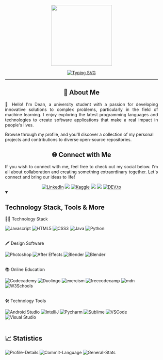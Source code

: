 <!-- Machine Learning GIF -->
<div id="header" align="center">
    <img src="https://media.giphy.com/media/v1.Y2lkPTc5MGI3NjExZjBjMjg2ZmU5NzRjZTQ4ZjZmMTEwYmQ2NzQyZDUyNTRiMzllNWJmNSZlcD12MV9pbnRlcm5hbF9naWZzX2dpZklkJmN0PXM/F04IIH8SwCB6iBa36I/giphy-downsized-large.gif" height="200px" width="auto">
</div>

<p align="center">
<a href="https://git.io/typing-svg"><img src="https://readme-typing-svg.demolab.com?font=&weight=600&pause=1000&color=2786B1&center=true&vCenter=true&random=false&width=435&lines=Future+Full+Stack+Software+Engineer;Self-taught+UI%2FUX+Designer;Passionate+with+AI+and+ML" alt="Typing SVG" /></a></p>
<hr>

<!-- Introduction Message -->
<div>
<h2 align="center">🚀 About Me</h2>
<p align="justify">👋 Hello! I'm Dean, a university student with a passion for developing innovative solutions to complex problems, particularly in the field of machine learning. I enjoy exploring the latest programming languages and technologies to create software applications that make a real impact in people's lives. 

Browse through my profile, and you'll discover a collection of my personal projects and contributions to diverse open-source repositories.
</p>
</div>


<!-- Connect with Me -->
<div>
    <h2 align="center">🌐 Connect with Me</h2>
    <p align="justify">
    If you wish to connect with me, feel free to check out my social below. I'm all about collaboration and creating something extraordinary together. Let's connect and bring our ideas to life!
    </p>
</div>
<div align="center">
         <a href="https://www.linkedin.com/in/codebydean" target="_blank"><img src="https://img.shields.io/badge/-codebydean-0A66C2?logo=linkedin&logoColor=white&style=for-the-badge" alt="LinkedIn"></a>
        <a href="https://www.credly.com/users/codebydean" target="_blank"><img src="https://img.shields.io/badge/-Credly-orange?logo=credly&logoColor=white&style=for-the-badge"></a>
        <a href="https://www.kaggle.com/deanjoanidhi" target="_blank"><img src="https://img.shields.io/badge/-Kaggle-white?logo=kaggle&style=for-the-badge" alt="Kaggle"></a>
        <a href="https://hashnode.com/@codebydean" target="_blank"><img src="https://img.shields.io/badge/-Hashnode-2962FF?logo=hashnode&logoColor=white&style=for-the-badge"></a>
        <img src="https://img.shields.io/badge/codebydean-5865F2?style=for-the-badge&logo=discord&logoColor=white">
        <a href="https://dev.to/codebydean" target="_blank"><img src="https://img.shields.io/badge/-Dev.to-black?logo=dev.to&logoColor=white&style=for-the-badge&logoWidth=30" alt="DEV.to"></a>
</div>


<!-- Programming Languages -->
<details open>
<summary><h2>Technology Stack, Tools & More</h2></summary>
<div>  
<p>👨‍💻 Technology Stack</p>
    <img src="https://img.shields.io/badge/-JavaScript-F7DF1E?logo=javascript&logoColor=black&style=flat&logoWidth=20" alt="Javascript">
    <img src="https://img.shields.io/badge/-HTML5-E34F26?logo=html5&logoColor=white&style=flat&logoWidth=20" alt="HTML5">
    <img src="https://img.shields.io/badge/-CSS3-1572B6?logo=css3&logoColor=white&style=flat&logoWidth=20" alt="CSS3">
    <img src="https://img.shields.io/badge/-Java-f89820?logo=java&logoColor=white&style=flat&logoWidth=20" alt="Java">
    <img src="https://img.shields.io/badge/Python-FFD43B?style=flat&logo=python&logoColor=blue" alt="Python">
</div>
<br>

<!-- Design Software -->
<div>
<p>🖍 Design Software</p>
    <img src="https://img.shields.io/badge/Adobe%20Photoshop-31A8FF?style=flat&logo=Adobe%20Photoshop&logoColor=black" alt="Photoshop">
    <img src="https://img.shields.io/badge/Adobe%20after%20affects-CF96FD?style=flat&logo=Adobe%20after%20effects&logoColor=393665" alt="After Effects">
    <img src="https://img.shields.io/badge/blender-%23F5792A.svg?style=flat&logo=blender&logoColor=white" alt="Blender">
    <img src="https://img.shields.io/badge/Figma-F24E1E?style=flat&logo=figma&logoColor=white" alt="Blender">
</div>
<br>

<!-- Education -->
<div>
<p>📚 Online Education</p>
    <img src="https://img.shields.io/badge/Codecademy-141D39?style=flat&logo=codecademy&logoColor=white" alt="Codecademy">
    <img src="https://img.shields.io/badge/Duolingo-039014?style=flat&logo=Duolingo&logoColor=white" alt="Duolingo">
    <img src="https://img.shields.io/badge/Exercism-077C8C?style=flat&logo=exercism&logoColor=white" alt="exercism">
    <img src="https://img.shields.io/badge/freecodecamp-27273D?style=flat&logo=freecodecamp&logoColor=white" alt="freecodecamp">
    <img src="https://img.shields.io/badge/MDC_Web_Docs-black?style=flat&logo=mdcwebdocs&logoColor=white" alt="mdn">
    <img src="https://img.shields.io/badge/W3Schools-04AA6D?style=flat&logo=W3Schools&logoColor=white" alt="W3Schools">
</div>
<br>

<!-- Technology Tools -->
<div>
<p>🛠 Technology Tools</p>
    <img src="https://img.shields.io/badge/Android_Studio-039014?style=flat&logo=android-studio&logoColor=white" alt="Android Studio">
    <img src="https://img.shields.io/badge/IntelliJ_IDEA-000000.svg?style=flat&logo=intellij-idea&logoColor=white" alt="IntelliJ">
    <img src="https://img.shields.io/badge/PyCharm-000000.svg?&style=flat&logo=PyCharm&logoColor=white" alt="Pycharm">
    <img src="https://img.shields.io/badge/sublime_text-%23575757.svg?&style=flat&logo=sublime-text&logoColor=important" alt="Sublime">
    <img src="https://img.shields.io/badge/VSCode-0078D4?style=flat&logo=visual%20studio%20code&logoColor=white" alt="VSCode">
    <img src="https://img.shields.io/badge/Visual_Studio-5C2D91?style=flat&logo=visual%20studio&logoColor=white" alt="Visual Studio">
</details>
<br>
<!-- Github Statistics -->
<h2>📈 Statistics</h2>

![Profile-Details](http://github-profile-summary-cards.vercel.app/api/cards/profile-details?username=codebydean&theme=blue_green)
![Commit-Language](http://github-profile-summary-cards.vercel.app/api/cards/most-commit-language?username=codebydean&theme=blue_green)
![General-Stats](http://github-profile-summary-cards.vercel.app/api/cards/stats?username=codebydean&theme=blue_green)


